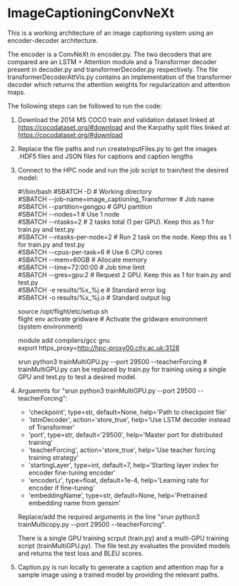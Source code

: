 # ImageCaptioningConvNeXt

This is a working architecture of an image captioning system using an encoder-decoder architecture. 

The encoder is a ConvNeXt in encoder.py. The two decoders that are compared are an LSTM + Attention module and a Transformer decoder present in decoder.py and transformerDecoder.py respectively. The file transformerDecoderAttVis.py contains an implementation of the transformer decoder which returns the attention weights for regularization and attention maps.

The following steps can be followed to run the code:

1. Download the 2014 MS COCO train and validation dataset linked at https://cocodataset.org/#download and the Karpathy split files linked at https://cocodataset.org/#download
2. Replace the file paths and run createInputFiles.py to get the images .HDF5 files and JSON files for captions and caption lengths
3. Connect to the HPC node and run the job script to train/test the desired model:

    #!/bin/bash
    #SBATCH -D <your working directory>            # Working directory  
    #SBATCH --job-name=image_captioning_Transformer    # Job name  
    #SBATCH --partition=gengpu              # GPU partition  
    #SBATCH --nodes=1                       # Use 1 node  
    #SBATCH --ntasks=2                      # 2 tasks total (1 per GPU). Keep this as 1 for train.py and test.py  
    #SBATCH --ntasks-per-node=2             # Run 2 task on the node. Keep this as 1 for train.py and test.py  
    #SBATCH --cpus-per-task=6               # Use 6 CPU cores  
    #SBATCH --mem=60GB                      # Allocate memory  
    #SBATCH --time=72:00:00                 # Job time limit  
    #SBATCH --gres=gpu:2                    # Request 2 GPU.  Keep this as 1 for train.py and test.py  
    #SBATCH -e results/%x_%j.e              # Standard error log  
    #SBATCH -o results/%x_%j.o              # Standard output log  
    
    source /opt/flight/etc/setup.sh  
    flight env activate gridware  # Activate the gridware environment (system environment)  
    
    module add compilers/gcc gnu  
    export https_proxy=http://hpc-proxy00.city.ac.uk:3128  
    
    srun python3 trainMultiGPU.py --port 29500 --teacherForcing     # trainMultiGPU.py can be replaced by train.py for training using a single GPU and test.py to test a desired model.  


4. Arguemnts for "srun python3 trainMultiGPU.py --port 29500 --teacherForcing": 
    - 'checkpoint', type=str, default=None, help='Path to checkpoint file'  
    - 'lstmDecoder', action='store_true', help='Use LSTM decoder instead of Transformer'  
    - 'port', type=str, default='29500', help='Master port for distributed training'  
    - 'teacherForcing', action='store_true', help='Use teacher forcing training strategy'  
    - 'startingLayer', type=int, default=7, help='Starting layer index for encoder fine-tuning encoder'  
    - 'encoderLr', type=float, default=1e-4, help='Learning rate for encoder if fine-tuning'  
    - 'embeddingName', type=str, default=None, help='Pretrained embedding name from gensim'  

    Replace/add the required arguments in the line "srun python3 trainMulticopy.py --port 29500 --teacherForcing".

    There is a single GPU training scrput (train.py) and a multi-GPU training script (trainMultiGPU.py). The file test.py evaluates the provided models and returns the test loss and BLEU scores.

6. Caption.py is run locally to generate a caption and attention map for a sample image using a trained model by providing the relevant paths.
